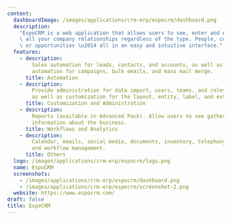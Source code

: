 ```yaml
---
content:
  dashboardImage: /images/applications/crm-erp/espocrm/dashboard.png
  description:
    "EspoCRM is a web application that allows users to see, enter and evaluate\
    \ all your company relationships regardless of the type. People, companies, projects\
    \ or opportunities \u2014 all in an easy and intuitive interface."
  features:
    - description:
        Sales automation for leads, contacts, and accounts, as well as marketing
        automation for campaigns, bulk emails, and mass mail merge.
      title: Automation
    - description:
        Provide administration for data import, users, teams, and roles,
        as well as customization for the layout, entity, label, and extensions.
      title: Customization and Administration
    - description:
        Reports (available in Advanced Pack). Allow users to see gathered
        information about the business.
      title: Workflows and Analytics
    - description:
        Calendar, emails, social media, documents, inventory, telephony,
        and workflow management.
      title: Others
  logo: /images/applications/crm-erp/espocrm/logo.png
  name: EspoCRM
  screenshots:
    - /images/applications/crm-erp/espocrm/dashboard.png
    - /images/applications/crm-erp/espocrm/screenshot-2.png
  website: https://www.espocrm.com/
draft: false
title: EspoCRM
---
```

